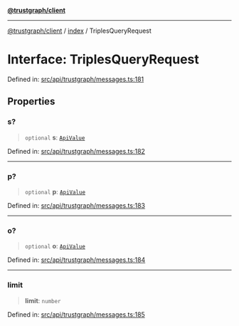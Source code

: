 [**@trustgraph/client**](../../README.md)

***

[@trustgraph/client](../../README.md) / [index](../README.md) / TriplesQueryRequest

# Interface: TriplesQueryRequest

Defined in: [src/api/trustgraph/messages.ts:181](https://github.com/trustgraph-ai/trustgraph-ts-client/blob/92e187771a25b959c85a4f966bb97eb5d407310b/src/api/trustgraph/messages.ts#L181)

## Properties

### s?

> `optional` **s**: [`ApiValue`](ApiValue.md)

Defined in: [src/api/trustgraph/messages.ts:182](https://github.com/trustgraph-ai/trustgraph-ts-client/blob/92e187771a25b959c85a4f966bb97eb5d407310b/src/api/trustgraph/messages.ts#L182)

***

### p?

> `optional` **p**: [`ApiValue`](ApiValue.md)

Defined in: [src/api/trustgraph/messages.ts:183](https://github.com/trustgraph-ai/trustgraph-ts-client/blob/92e187771a25b959c85a4f966bb97eb5d407310b/src/api/trustgraph/messages.ts#L183)

***

### o?

> `optional` **o**: [`ApiValue`](ApiValue.md)

Defined in: [src/api/trustgraph/messages.ts:184](https://github.com/trustgraph-ai/trustgraph-ts-client/blob/92e187771a25b959c85a4f966bb97eb5d407310b/src/api/trustgraph/messages.ts#L184)

***

### limit

> **limit**: `number`

Defined in: [src/api/trustgraph/messages.ts:185](https://github.com/trustgraph-ai/trustgraph-ts-client/blob/92e187771a25b959c85a4f966bb97eb5d407310b/src/api/trustgraph/messages.ts#L185)
